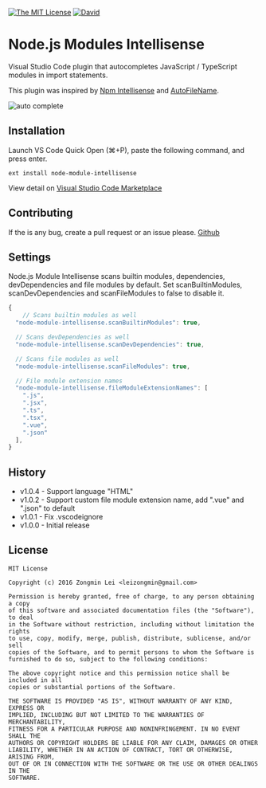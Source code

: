 [![The MIT License](https://img.shields.io/badge/license-MIT-orange.svg?style=flat-square)](http://opensource.org/licenses/MIT)
[![David](https://img.shields.io/david/dev/leizongmin/vscode-node-module-intellisense.svg?style=flat-square)](https://david-dm.org/leizongmin/vscode-node-module-intellisense?type=dev)

# Node.js Modules Intellisense

Visual Studio Code plugin that autocompletes JavaScript / TypeScript modules in import statements.

This plugin was inspired by [Npm Intellisense](https://github.com/ChristianKohler/NpmIntellisense) and
[AutoFileName](https://github.com/s6323859/vscode-autofilename).

![auto complete](https://github.com/leizongmin/vscode-node-module-intellisense/raw/master/images/auto_complete.gif)


## Installation

Launch VS Code Quick Open (⌘+P), paste the following command, and press enter.

```
ext install node-module-intellisense
```

View detail on [Visual Studio Code Marketplace](https://marketplace.visualstudio.com/items?itemName=leizongmin.node-module-intellisense)


## Contributing

If the is any bug, create a pull request or an issue please.
[Github](https://github.com/leizongmin/vscode-node-module-intellisense)


## Settings

Node.js Module Intellisense scans builtin modules, dependencies, devDependencies and file modules by default.
Set scanBuiltinModules, scanDevDependencies and scanFileModules to false to disable it.

```javascript
{
	// Scans builtin modules as well
  "node-module-intellisense.scanBuiltinModules": true,

  // Scans devDependencies as well
  "node-module-intellisense.scanDevDependencies": true,

  // Scans file modules as well
  "node-module-intellisense.scanFileModules": true,

  // File module extension names
  "node-module-intellisense.fileModuleExtensionNames": [
    ".js",
    ".jsx",
    ".ts",
    ".tsx",
    ".vue",
    ".json"
  ],
}
```

## History

* v1.0.4 - Support language "HTML"
* v1.0.2 - Support custom file module extension name, add ".vue" and ".json" to default
* v1.0.1 - Fix .vscodeignore
* v1.0.0 - Initial release

## License

```
MIT License

Copyright (c) 2016 Zongmin Lei <leizongmin@gmail.com>

Permission is hereby granted, free of charge, to any person obtaining a copy
of this software and associated documentation files (the "Software"), to deal
in the Software without restriction, including without limitation the rights
to use, copy, modify, merge, publish, distribute, sublicense, and/or sell
copies of the Software, and to permit persons to whom the Software is
furnished to do so, subject to the following conditions:

The above copyright notice and this permission notice shall be included in all
copies or substantial portions of the Software.

THE SOFTWARE IS PROVIDED "AS IS", WITHOUT WARRANTY OF ANY KIND, EXPRESS OR
IMPLIED, INCLUDING BUT NOT LIMITED TO THE WARRANTIES OF MERCHANTABILITY,
FITNESS FOR A PARTICULAR PURPOSE AND NONINFRINGEMENT. IN NO EVENT SHALL THE
AUTHORS OR COPYRIGHT HOLDERS BE LIABLE FOR ANY CLAIM, DAMAGES OR OTHER
LIABILITY, WHETHER IN AN ACTION OF CONTRACT, TORT OR OTHERWISE, ARISING FROM,
OUT OF OR IN CONNECTION WITH THE SOFTWARE OR THE USE OR OTHER DEALINGS IN THE
SOFTWARE.
```
